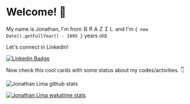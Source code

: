 # Welcome! 👋

My name is Jonathan, I'm from ＢＲＡＺＩＬ and I'm `{ new Date().getFullYear() - 1995 }`
years old.

Let's connect in Linkedin!
 
[![Linkedin Badge](https://img.shields.io/badge/-LinkedIn-blue?style=for-the-badge&logo=Linkedin&logoColor=white&link=https://www.linkedin.com/in/jonathan-ferreira-17a4a51a3/)](https://www.linkedin.com/in/jonathan-ferreira-17a4a51a3/)

Now check this cool cards with some status about my codes/activities. :point_down:

![Jonathan Lima github stats](https://github-readme-stats.vercel.app/api?username=JonathanLima25&theme=great-gatsby&count_private=true&show_icons=true)

[![Jonathan Lima wakatime stats](https://github-readme-stats.vercel.app/api/wakatime?username=JonathanLima25)](https://github.com/anuraghazra/github-readme-stats)